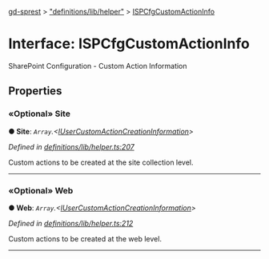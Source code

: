 [gd-sprest](../README.md) > ["definitions/lib/helper"](../modules/_definitions_lib_helper_.md) > [ISPCfgCustomActionInfo](../interfaces/_definitions_lib_helper_.ispcfgcustomactioninfo.md)



# Interface: ISPCfgCustomActionInfo


SharePoint Configuration - Custom Action Information


## Properties
<a id="site"></a>

### «Optional» Site

**●  Site**:  *`Array`.<[IUserCustomActionCreationInformation](_definitions_lib_types_.iusercustomactioncreationinformation.md)>* 

*Defined in [definitions/lib/helper.ts:207](https://github.com/gunjandatta/sprest/blob/3de79f1/src/definitions/lib/helper.ts#L207)*



Custom actions to be created at the site collection level.




___

<a id="web"></a>

### «Optional» Web

**●  Web**:  *`Array`.<[IUserCustomActionCreationInformation](_definitions_lib_types_.iusercustomactioncreationinformation.md)>* 

*Defined in [definitions/lib/helper.ts:212](https://github.com/gunjandatta/sprest/blob/3de79f1/src/definitions/lib/helper.ts#L212)*



Custom actions to be created at the web level.




___


